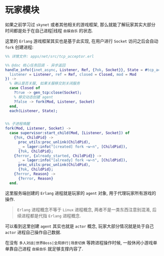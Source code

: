# 玩家模块

如果之前学习过 `skynet` 或者其他相关的游戏框架, 那么就能了解玩家其实大部分时间都是处于在自己进程|线程 `自娱自乐` 的状态.

这里的 `Erlang` 游戏框架其实也是基于此实现, 在用户进行 `Socket` 访问之后会自动 `fork` 创建进程:

```erlang
%% 详情文件: apps/net/src/tcp_acceptor.erl

%% @doc 核心任务回调 - 异步返回
handle_info({inet_async, Listener, Ref, {?ok, Socket}}, State = #tcp_acceptor_state{
  listener = Listener, ref = Ref, closed = Closed, mod = Mod
}) ->
  % 确认是否关服, 如果关服移交到关闭服务
  case Closed of
    ?true -> gen_tcp:close(Socket);
    % 移交动态创建 agent
    ?false -> fork(Mod, Listener, Socket)
  end,
  each(Listener, State);


%% 子进程唤醒
fork(Mod, Listener, Socket) ->
  case supervisor:start_child(Mod, [Listener, Socket]) of
    {?ok, ChildPid} ->
      proc_utils:proc_unlink(ChildPid),
      _ = lager:info("[created] fork ~w~n", [ChildPid]),
      {?ok, ChildPid};
    {?error, {already_started, ChildPid}} ->
      _ = lager:info("[already] fork ~w~n", [ChildPid]),
      proc_utils:proc_unlink(ChildPid),
      {?ok, ChildPid};
    {?error, Reason} ->
      {?error, Reason}
  end.
```

这里服务端创建的 `Erlang` 进程就是玩家的 `agent` 对象, 用于代理玩家所有游戏的操作.

> `Erlang` 进程概念不等于 `Linux` 进程概念, 两者不是一类东西注意别混淆, 后续进程都是代指 `Erlang` 进程概念.

可以看到这里创建 `agent` 其实也就是 `actor` 概念, 玩家大部分情况就是处于自己 `actor` 进程自己操作自己数据.

在没有 `多人对战|世界Boss|全局排行|场景切换` 等跨进程操作时候, 一般休闲小游戏单单靠自己进程 `自娱自乐` 就足够支撑内容了.

